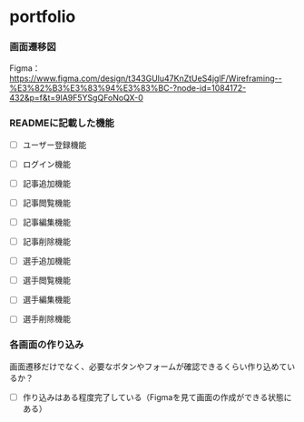 # portfolio

### 画面遷移図
Figma：https://www.figma.com/design/t343GUlu47KnZtUeS4jglF/Wireframing--%E3%82%B3%E3%83%94%E3%83%BC-?node-id=1084172-432&p=f&t=9lA9F5YSgQFoNoQX-0

### READMEに記載した機能
- [ ] ユーザー登録機能
- [ ] ログイン機能
- [ ] 記事追加機能
- [ ] 記事閲覧機能
- [ ] 記事編集機能
- [ ] 記事削除機能
- [ ] 選手追加機能
- [ ] 選手閲覧機能
- [ ] 選手編集機能
- [ ] 選手削除機能


### 各画面の作り込み
画面遷移だけでなく、必要なボタンやフォームが確認できるくらい作り込めているか？
- [ ] 作り込みはある程度完了している（Figmaを見て画面の作成ができる状態にある）
